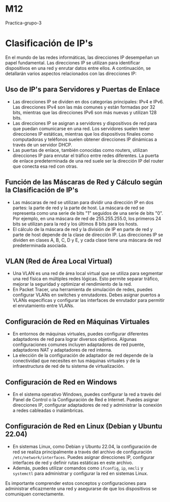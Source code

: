 # M12
Practica-grupo-3
# Clasificación de IP's

En el mundo de las redes informáticas, las direcciones IP desempeñan un papel fundamental. Las direcciones IP se utilizan para identificar dispositivos en una red y enrutar datos entre ellos. A continuación, se detallarán varios aspectos relacionados con las direcciones IP:

## Uso de IP's para Servidores y Puertas de Enlace

- Las direcciones IP se dividen en dos categorías principales: IPv4 e IPv6. Las direcciones IPv4 son las más comunes y están formadas por 32 bits, mientras que las direcciones IPv6 son más nuevas y utilizan 128 bits.
- Las direcciones IP se asignan a servidores y dispositivos de red para que puedan comunicarse en una red. Los servidores suelen tener direcciones IP estáticas, mientras que los dispositivos finales como computadoras y teléfonos suelen obtener direcciones IP dinámicas a través de un servidor DHCP.
- Las puertas de enlace, también conocidas como routers, utilizan direcciones IP para enrutar el tráfico entre redes diferentes. La puerta de enlace predeterminada de una red suele ser la dirección IP del router que conecta esa red con otras.

## Función de las Máscaras de Red y Cálculo según la Clasificación de IP's

- Las máscaras de red se utilizan para dividir una dirección IP en dos partes: la parte de red y la parte de host. La máscara de red se representa como una serie de bits "1" seguidos de una serie de bits "0". Por ejemplo, en una máscara de red de 255.255.255.0, los primeros 24 bits se utilizan para la red y los últimos 8 bits para los hosts.
- El cálculo de la máscara de red y la división de IP en parte de red y parte de host depende de la clase de dirección IP. Las direcciones IP se dividen en clases A, B, C, D y E, y cada clase tiene una máscara de red predeterminada asociada.

## VLAN (Red de Área Local Virtual)

- Una VLAN es una red de área local virtual que se utiliza para segmentar una red física en múltiples redes lógicas. Esto permite separar tráfico, mejorar la seguridad y optimizar el rendimiento de la red.
- En Packet Tracer, una herramienta de simulación de redes, puedes configurar VLANs en switches y enrutadores. Debes asignar puertos a VLANs específicas y configurar las interfaces de enrutador para permitir el enrutamiento entre VLANs.

## Configuración de Red en Máquinas Virtuales

- En entornos de máquinas virtuales, puedes configurar diferentes adaptadores de red para lograr diversos objetivos. Algunas configuraciones comunes incluyen adaptadores de red puente, adaptadores NAT y adaptadores de red interna.
- La elección de la configuración de adaptador de red depende de la conectividad que necesites en tus máquinas virtuales y de la infraestructura de red de tu sistema de virtualización.

## Configuración de Red en Windows

- En el sistema operativo Windows, puedes configurar la red a través del Panel de Control o la Configuración de Red e Internet. Puedes asignar direcciones IP, configurar adaptadores de red y administrar la conexión a redes cableadas o inalámbricas.

## Configuración de Red en Linux (Debian y Ubuntu 22.04)

- En sistemas Linux, como Debian y Ubuntu 22.04, la configuración de red se realiza principalmente a través del archivo de configuración `/etc/network/interfaces`. Puedes asignar direcciones IP, configurar interfaces de red y definir rutas estáticas en este archivo.
- Además, puedes utilizar comandos como `ifconfig`, `ip`, `nmcli` y `systemctl` para administrar y configurar la red en sistemas Linux.

Es importante comprender estos conceptos y configuraciones para administrar eficazmente una red y asegurarse de que los dispositivos se comuniquen correctamente.